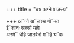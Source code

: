 +++
title = "०४ अग्ने वाजस्य"

+++
अ᳓ग्ने वा᳓जस्य गो᳓मत  
ई᳓शानः सहसो यहो  
अस्मे᳓ धेहि जातवेदो म᳓हि श्र᳓वः